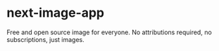 # next-image-app
Free and open source image for everyone. No attributions required, no subscriptions, just images.
